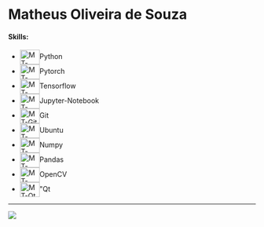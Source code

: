 <h1>Matheus Oliveira de Souza</h1>
<h4>Skills:</h4>
<ul>
  <li>
    <img align="center" alt="MT-Python" height="30" width="40" src="https://cdn.jsdelivr.net/gh/devicons/devicon/icons/python/python-original.svg">Python
  </li>
  <li>
    <img align="center" alt="MT-Pytorch" height="30" width="40" src="https://cdn.jsdelivr.net/gh/devicons/devicon/icons/pytorch/pytorch-original.svg">Pytorch
  </li>
  <li>
    <img align="center" alt="MT-Tensorflow" height="30" width="40" src="https://cdn.jsdelivr.net/gh/devicons/devicon/icons/tensorflow/tensorflow-original.svg">Tensorflow
  </li>
  <li>
    <img align="center" alt="MT-Jupyter" height="30" width="40" src="https://cdn.jsdelivr.net/gh/devicons/devicon/icons/jupyter/jupyter-original-wordmark.svg">Jupyter-Notebook
  </li>
  <li>
    <img align="center" alt="MT-Git" height="30" width="40" src="https://cdn.jsdelivr.net/gh/devicons/devicon/icons/git/git-original.svg">Git
  </li>
  <li>
    <img align="center" alt="MT-Ubuntu" height="30" width="40" src="https://cdn.jsdelivr.net/gh/devicons/devicon/icons/ubuntu/ubuntu-plain-wordmark.svg">Ubuntu
  </li>
  <li>
    <img align="center" alt="MT-Numpy" height="30" width="40" src="https://cdn.jsdelivr.net/gh/devicons/devicon/icons/numpy/numpy-original.svg">Numpy
  </li>
  <li>
    <img align="center" alt="MT-Pandas" height="30" width="40" src="https://cdn.jsdelivr.net/gh/devicons/devicon/icons/pandas/pandas-original.svg">Pandas
  </li>
  <li>
    <img align="center" alt="MT-OpenCV" height="30" width="40" src="https://cdn.jsdelivr.net/gh/devicons/devicon/icons/opencv/opencv-original.svg">OpenCV
  </li>
  <li>
    <img align="center" alt="MT-Qt" height="30" width="40" src="https://cdn.jsdelivr.net/gh/devicons/devicon/icons/qt/qt-original.svg">"Qt
  </li>
</ul>

---
<div>
  <a href="https://www.linkedin.com/in/matheus-souza-325159209/" target="_blank"><img src="https://img.shields.io/badge/-LinkedIn-%230077B5?style=for-the-badge&logo=linkedin&logoColor=white" target="_blank"></a>
</div>
